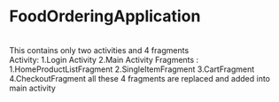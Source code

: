 # FoodOrderingApplication
<br/>
This contains only two activities and  4 fragments 
<br/>
Activity:
         1.Login Activity
         2.Main Activity
Fragments :
         1.HomeProductListFragment
         2.SingleItemFragment
         3.CartFragment
         4.CheckoutFragment
all these 4 fragments are replaced and added into main activity
<br/>

